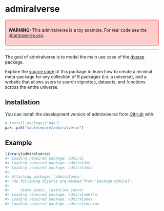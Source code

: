 
<!-- README.md is generated from README.Rmd. Please edit that file -->

# admiralverse

<!-- badges: start -->

<!-- badges: end -->

<div style="background-color: #ffcccc; padding: 10px; border: 1px solid 
#ff0000; border-radius: 5px;">

**WARNING:** This admiralverse is a toy example. For real code see the
[pharmaverse.org](https://pharmaverse.org/).

</div>

------------------------------------------------------------------------

The goal of admiralverse is to model the main use case of the
[dverse](https://maurolepore.github.io/dverse/) package.

Explore the [source code](https://github.com/maurolepore/admiralverse)
of this package to learn how to create a minimal meta-package for any
collection of R packages (i.e. a universe), and a website that allows
users to search vignettes, datasets, and functions across the entire
universe.

## Installation

You can install the development version of admiralverse from
[GitHub](https://github.com/) with:

``` r
# install.packages("pak")
pak::pak("maurolepore/admiralverse")
```

## Example

``` r
library(admiralverse)
#> Loading required package: admiral
#> Loading required package: admiraldev
#> Loading required package: admiralonco
#> 
#> Attaching package: 'admiralonco'
#> The following objects are masked from 'package:admiral':
#> 
#>     death_event, lastalive_censor
#> Loading required package: admiralophtha
#> Loading required package: admiralpeds
#> Loading required package: admiralvaccine
```
